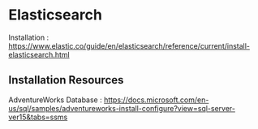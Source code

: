 # Elasticsearch

Installation : https://www.elastic.co/guide/en/elasticsearch/reference/current/install-elasticsearch.html

## Installation Resources 
AdventureWorks Database : https://docs.microsoft.com/en-us/sql/samples/adventureworks-install-configure?view=sql-server-ver15&tabs=ssms

